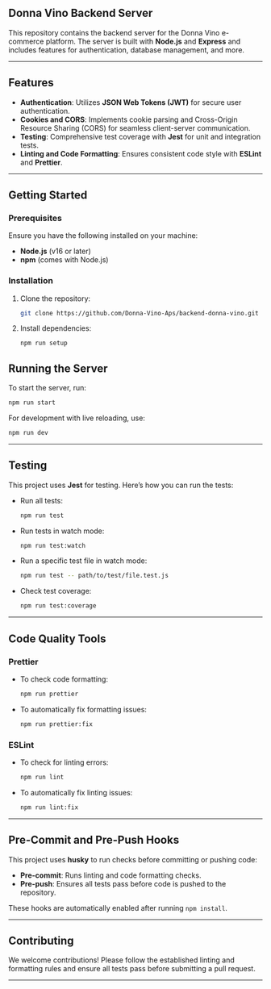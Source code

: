 ## Donna Vino Backend Server

This repository contains the backend server for the Donna Vino e-commerce platform.
The server is built with **Node.js** and **Express** and includes features for authentication, database management, and more.

---

## Features

- **Authentication**: Utilizes **JSON Web Tokens (JWT)** for secure user authentication.
- **Cookies and CORS**: Implements cookie parsing and Cross-Origin Resource Sharing (CORS) for seamless client-server communication.
- **Testing**: Comprehensive test coverage with **Jest** for unit and integration tests.
- **Linting and Code Formatting**: Ensures consistent code style with **ESLint** and **Prettier**.

---

## Getting Started

### Prerequisites

Ensure you have the following installed on your machine:

- **Node.js** (v16 or later)
- **npm** (comes with Node.js)

### Installation

1. Clone the repository:

   ```bash
   git clone https://github.com/Donna-Vino-Aps/backend-donna-vino.git
   ```

2. Install dependencies:

   ```bash
   npm run setup
   ```

## Running the Server

To start the server, run:

```bash
npm run start
```

For development with live reloading, use:

```bash
npm run dev
```

---

## Testing

This project uses **Jest** for testing. Here’s how you can run the tests:

- Run all tests:

  ```bash
  npm run test
  ```

- Run tests in watch mode:

  ```bash
  npm run test:watch
  ```

- Run a specific test file in watch mode:

  ```bash
  npm run test -- path/to/test/file.test.js
  ```

- Check test coverage:

  ```bash
  npm run test:coverage
  ```

---

## Code Quality Tools

### Prettier

- To check code formatting:

  ```bash
  npm run prettier
  ```

- To automatically fix formatting issues:

  ```bash
  npm run prettier:fix
  ```

### ESLint

- To check for linting errors:

  ```bash
  npm run lint
  ```

- To automatically fix linting issues:

  ```bash
  npm run lint:fix
  ```

---

## Pre-Commit and Pre-Push Hooks

This project uses **husky** to run checks before committing or pushing code:

- **Pre-commit**: Runs linting and code formatting checks.
- **Pre-push**: Ensures all tests pass before code is pushed to the repository.

These hooks are automatically enabled after running `npm install`.

---

## Contributing

We welcome contributions! Please follow the established linting and formatting rules and ensure all tests pass before submitting a pull request.

---
